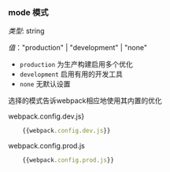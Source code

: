 
### mode 模式

*类型*: string

*值*："production" | "development" | "none"

* `production`  为生产构建启用多个优化
* `development` 启用有用的开发工具
* `none`        无默认设置

选择的模式告诉webpack相应地使用其内置的优化

webpack.config.dev.js}
```javascript
    {{webpack.config.dev.js}}
```
webpack.config.prod.js
```javascript
    {{webpack.config.prod.js}}
```
